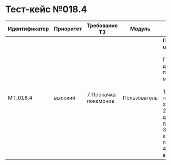 # Тест-кейс №018.4


| Идентификатор | Приоритет |  Требование ТЗ  | Модуль | Шаги тест-кейса | Ожидаемый результат |
| ------ | ------ | ------ | ------ | ------ | ------ |
|     MT\_018.4   |  высокий  | 7\.Прокачка покемонов | Пользователь | **Проверка метода upgradePokemon.** <br><br>   Предусловие: В базе данных существует пользователь(пользователь может быть новый)<br><br> 1\.Заработать ресурсы таким образом, чтобы их не хватало для прокачки. <br>2\. Проверить что ресурсов для прокачки действительно не хватает. <br>3\. Выбрать монстра которого попытаемся прокачать. <br>4\. Проверить что возвращает метод.|Запрос успешен. Сервер ответил как требуется. Метод возвращает ошибку `802` - Не хватает средств|

 